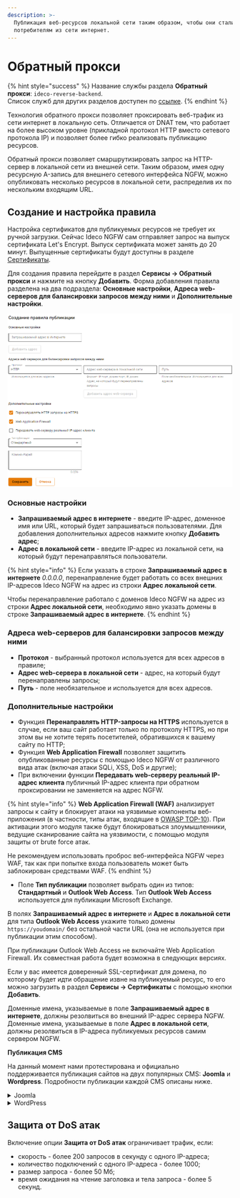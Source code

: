```yaml
---
description: >-
  Публикация веб-ресурсов локальной сети таким образом, чтобы они стали доступны
  потребителям из сети интернет.
---
```


# Обратный прокси

{% hint style="success" %}
Название службы раздела **Обратный прокси**: `ideco-reverse-backend`. \
Список служб для других разделов доступен по [ссылке](../server-management/terminal.md).
{% endhint %}

Технология обратного прокси позволяет проксировать веб-трафик из сети интернет в локальную сеть. Отличается от DNAT тем, что работает на более высоком уровне (прикладной протокол HTTP вместо сетевого протокола IP) и позволяет более гибко реализовать публикацию ресурсов. 

Обратный прокси позволяет смаршрутизировать запрос на HTTP-сервер в локальной сети из внешней сети. Таким образом, имея одну ресурсную A-запись для внешнего сетевого интерфейса NGFW, можно опубликовать несколько ресурсов в локальной сети, распределив их по нескольким входящим URL. 

## Создание и настройка правила

Настройка сертификатов для публикуемых ресурсов не требует их ручной загрузки. Сейчас Ideco NGFW сам отправляет запрос на выпуск сертификата Let's Encrypt. Выпуск сертификата может занять до 20 минут. Выпущенные сертификаты будут доступны в разделе [Сертификаты](certificates/).

Для создания правила перейдите в раздел **Сервисы -> Обратный прокси** и нажмите на кнопку **Добавить**. Форма добавления правила разделена на два подраздела: **Основные настройки**, **Адреса web-серверов для балансировки запросов между ними** и **Дополнительные настройки**.

![](../../.gitbook/assets/reverse-proxy10.png)

### Основные настройки

* **Запрашиваемый адрес в интернете** - введите IP-адрес, доменное имя или URL, который будет запрашиваться пользователями. Для добавления дополнительных адресов нажмите кнопку **Добавить адрес**;
* **Адрес в локальной сети** - введите IP-адрес из локальной сети, на который будут перенаправляться пользователи.

{% hint style="info" %}
Если указать в строке **Запрашиваемый адрес в интернете** *0.0.0.0*, перенаправление будет работать со всех внешних IP-адресов Ideco NGFW на адрес из строки **Адрес локальной сети**.

Чтобы перенаправление работало с доменов Ideco NGFW на адрес из строки **Адрес локальной сети**, необходимо явно указать домены в строке **Запрашиваемый адрес в интернете**.
{% endhint %} 

### Адреса web-серверов для балансировки запросов между ними

* **Протокол** - выбранный протокол используется для всех адресов в правиле;
* **Адрес web-сервера в локальной сети** - адрес, на который будут перенаправлены запросы;
* **Путь** - поле необязательное и используется для всех адресов.

### Дополнительные настройки

* Функция **Перенаправлять HTTP-запросы на HTTPS** используется в случае, если ваш сайт работает только по протоколу HTTPS, но при этом вы не хотите терять посетителей, обратившихся к вашему сайту по HTTP;
* Функция **Web Application Firewall** позволяет защитить опубликованные ресурсы с помощью Ideco NGFW от различного вида атак (включая атаки SQLi, XSS, DoS и другие);
* При включении функции **Передавать web-серверу реальный IP-адрес клиента** публичный IP-адрес клиента при обратном проксировании не заменяется на адрес NGFW.
  
{% hint style="info" %}
**Web Application Firewall (WAF)** анализирует запросы к сайту и блокирует атаки на уязвимые компоненты веб-приложения (в частности, типы атак, входящие в [OWASP TOP-10](https://owasp.org/www-project-top-ten/)). При активации этого модуля также будут блокироваться злоумышленники, ведущие сканирование сайта на уязвимости, с помощью модуля защиты от brute force атак.

Не рекомендуем использовать проброс веб-интерфейса NGFW через WAF, так как при попытке входа пользователь может быть заблокирован средствами WAF.
{% endhint %} 

* Поле **Тип публикации** позволяет выбрать один из типов: **Стандартный** и **Outlook Web Access**. Тип **Outlook Web Access** используется для публикации Microsoft Exchange.

В полях **Запрашиваемый адрес в интернете** и **Адрес в локальной сети** для типа **Outlook Web Access** укажите только домены `https://youdomain/` без остальной части URL (она не используется при публикации этим способом).

При публикации Outlook Web Access не включайте Web Application Firewall. Их совместная работа будет возможна в следующих версиях.

Если у вас имеется доверенный SSL-сертификат для домена, по которому будет идти обращение извне на публикуемый ресурс, то его можно загрузить в раздел **Сервисы -> Сертификаты** с помощью кнопки **Добавить**.

Доменные имена, указываемые в поле **Запрашиваемый адрес в интернете**, должны резолвиться во внешний IP-адрес сервера NGFW. Доменные имена, указываемые в поле **Адрес в локальной сети**, должны резолвиться в IP-адреса публикуемых ресурсов самим сервером NGFW.

**Публикация CMS**

На данный момент нами протестирована и официально поддерживается публикация сайтов на двух популярных CMS: **Joomla** и **Wordpress**. Подробности публикации каждой CMS описаны ниже.

<details>

<summary>Joomla</summary>

Joomla в текущей реализации публикуется, если настроить перенаправление с внешнего домена на локальный домен без префикса:

* Ассоциировать с внешним адресом NGFW дополнительное доменное имя специально для публикации Joomla: `joomla.mydomain.ru`;
* Настроить правило публикации `joomla.mydomain.ru` -> `joomla.local:port` (порт не обязателен).

</details>

<details>

<summary>WordPress</summary>

WordPress в текущей реализации публикуется только в конфигурации, когда в WordPress и в обратном прокси настроен один и тот же домен:

* Для домена компании добавить A-запись `wordpress.mydomain.ru`, указывающую на внешний IP-адрес NGFW;
* На локальном сервере, в админ-панели WordPress должен быть настроен домен `wordpress.mydomain.ru` на стандартном порту HTTP;
* Добавить в обратный прокси правило публикации `wordpress.mydomain.ru` -> `wordpress.mydomain.ru`.

</details>

## Защита от DoS атак

Включение опции **Защита от DoS атак** ограничивает трафик, если:
* скорость - более 200 запросов в секунду с одного IP-адреса;
* количество подключений с одного IP-адреса - более 1000;
* размер запроса - более 50 Мб;
* время ожидания на чтение заголовка и тела запроса - более 5 секунд.